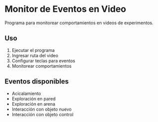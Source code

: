 # Monitor de Eventos en Video

Programa para monitorear comportamientos en videos de experimentos.

## Uso
1. Ejecutar el programa
2. Ingresar ruta del video
3. Configurar teclas para eventos
4. Monitorear comportamientos

## Eventos disponibles
- Acicalamiento
- Exploración en pared
- Exploración en arena
- Interacción con objeto nuevo
- Interacción con objeto control